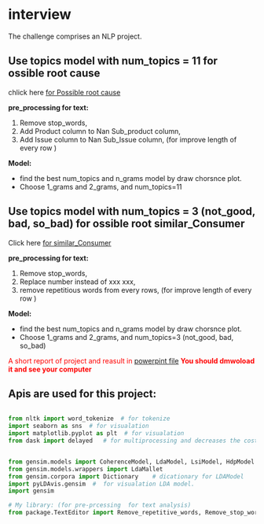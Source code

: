 # interview 
The challenge comprises an NLP project.

## Use topics model with num_topics = 11 for ossible root cause

chlick here [for Possible root cause](Possible_root_cause.ipynb)

**pre_processing for text:**
1. Remove stop_words,
2. Add Product column to Nan Sub_product column, 
3. Add Issue column to Nan Sub_Issue column, (for improve length of every row )

**Model:**
- find the best num_topics and n_grams model by draw chorsnce plot.
- Choose 1_grams and 2_grams, and num_topics=11

## Use topics model with num_topics = 3 (not_good, bad, so_bad) for ossible root similar_Consumer 

Click here [for similar_Consumer](similar_Consumer(Consumer_complaint_narrative).ipynb)

**pre_processing for text:**
1. Remove stop_words,
2. Replace number instead of  xxx xxx, 
3. remove repetitious words from every rows, (for improve length of every row )

**Model:**
- find the best num_topics and n_grams model by draw chorsnce plot.
- Choose 1_grams and 2_grams, and num_topics=3 (not_good, bad, so_bad)


<font color='red'>A short report of project and reasult in [powerpint file](Closer_interview.pptx) **You should dmwoload it and see your computer**</font>


## Apis are used for this project:

```python

from nltk import word_tokenize  # for tokenize
import seaborn as sns  # for visualation
import matplotlib.pyplot as plt  # for visualation
from dask import delayed   # for multiprocessing and decreases the cost of running


from gensim.models import CoherenceModel, LdaModel, LsiModel, HdpModel # topic models
from gensim.models.wrappers import LdaMallet
from gensim.corpora import Dictionary    # dicationary for LDAModel
import pyLDAvis.gensim  #  for visualation LDA model.
import gensim

# My library: (for pre-prcessing  for text analysis)
from package.TextEditor import Remove_repetitive_words, Remove_stop_words, List_cleaner 
```
